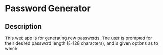 # Password Generator

## Description

This web app is for generating new passwords. The user is prompted for their desired password length (8-128 characters), and is given options as to which